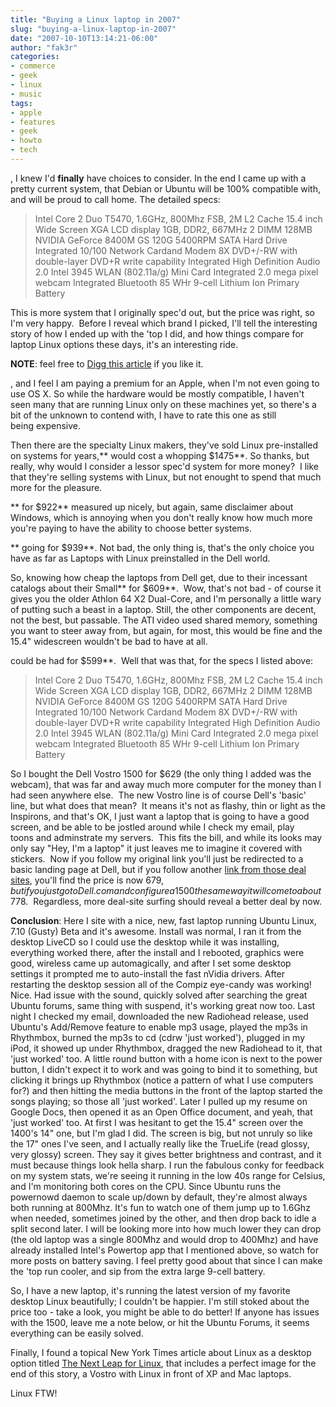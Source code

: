 ```yaml
---
title: "Buying a Linux laptop in 2007"
slug: "buying-a-linux-laptop-in-2007"
date: "2007-10-10T13:14:21-06:00"
author: "fak3r"
categories:
- commerce
- geek
- linux
- music
tags:
- apple
- features
- geek
- howto
- tech
---
```


, I knew I'd **finally** have choices to consider. In the end I came up with a pretty current system, that Debian or Ubuntu will be 100% compatible with, and will be proud to call home. The detailed specs:


> Intel Core 2 Duo T5470, 1.6GHz, 800Mhz FSB, 2M L2 Cache
15.4 inch Wide Screen XGA LCD display
1GB, DDR2, 667MHz 2 DIMM
128MB NVIDIA GeForce 8400M GS
120G 5400RPM SATA Hard Drive
Integrated 10/100 Network Cardand Modem
8X DVD+/-RW with double-layer DVD+R write capability
Integrated High Definition Audio 2.0
Intel 3945 WLAN (802.11a/g) Mini Card
Integrated 2.0 mega pixel webcam
Integrated Bluetooth
85 WHr 9-cell Lithium Ion Primary Battery


This is more system that I originally spec'd out, but the price was right, so I'm very happy.  Before I reveal which brand I picked, I'll tell the interesting story of how I ended up with the 'top I did, and how things compare for laptop Linux options these days, it's an interesting ride.

**NOTE**: feel free to [Digg this article](http://digg.com/linux_unix/Buying_a_Linux_laptop_in_2007) if you like it.

<!-- more -->

, and I feel I am paying a premium for an Apple, when I'm not even going to use OS X. So while the hardware would be mostly compatible, I haven't seen many that are running Linux only on these machines yet, so there's a bit of the unknown to contend with, I have to rate this one as still being expensive.

Then there are the specialty Linux makers, they've sold Linux pre-installed on systems for years,** would cost a whopping $1475**. So thanks, but really, why would I consider a lessor spec'd system for more money?  I like that they're selling systems with Linux, but not enought to spend that much more for the pleasure.

** for $922** measured up nicely, but again, same disclaimer about Windows, which is annoying when you don't really know how much more you're paying to have the ability to choose better systems.

** going for $939**. Not bad, the only thing is, that's the only choice you have as far as Laptops with Linux preinstalled in the Dell world.

So, knowing how cheap the laptops from Dell get, due to their incessant catalogs about their Small** for $609**.  Wow, that's not bad - of course it gives you the older Athlon 64 X2 Dual-Core, and I'm personally a little wary of putting such a beast in a laptop. Still, the other components are decent, not the best, but passable. The ATI video used shared memory, something you want to steer away from, but again, for most, this would be fine and the 15.4" widescreen wouldn't be bad to have at all.

 could be had for $599**.  Well that was that, for the specs I listed above:


> Intel Core 2 Duo T5470, 1.6GHz, 800Mhz FSB, 2M L2 Cache
15.4 inch Wide Screen XGA LCD display
1GB, DDR2, 667MHz 2 DIMM
128MB NVIDIA GeForce 8400M GS
120G 5400RPM SATA Hard Drive
Integrated 10/100 Network Cardand Modem
8X DVD+/-RW with double-layer DVD+R write capability
Integrated High Definition Audio 2.0
Intel 3945 WLAN (802.11a/g) Mini Card
Integrated 2.0 mega pixel webcam
Integrated Bluetooth
85 WHr 9-cell Lithium Ion Primary Battery


So I bought the Dell Vostro 1500 for $629 (the only thing I added was the webcam), that was far and away much more computer for the money than I had seen anywhere else.  The new Vostro line is of course Dell's 'basic' line, but what does that mean?  It means it's not as flashy, thin or light as the Inspirons, and that's OK, I just want a laptop that is going to have a good screen, and be able to be jostled around while I check my email, play toons and adminstrate my servers.  This fits the bill, and while its looks may only say "Hey, I'm a laptop" it just leaves me to imagine it covered with stickers.  Now if you follow my original link you'll just be redirected to a basic landing page at Dell, but if you follow another [link from those deal sites](http://configure.us.dell.com/dellstore/config.aspx?c=us&cs=04&kc=6W300&l=en&oc=bqdwk7x&s=bsd), you'll find the price is now $679, but if you just go to Dell.com and configure a 1500 the same way it will come to about $778.  Regardless, more deal-site surfing should reveal a better deal by now.

**Conclusion**: Here I site with a nice, new, fast laptop running Ubuntu Linux, 7.10 (Gusty) Beta and it's awesome. Install was normal, I ran it from the desktop LiveCD so I could use the desktop while it was installing, everything worked there, after the install and I rebooted, graphics were good, wireless came up automagically, and after I set some desktop settings it prompted me to auto-install the fast nVidia drivers. After restarting the desktop session all of the Compiz eye-candy was working! Nice. Had issue with the sound, quickly solved after searching the great Ubuntu forums, same thing with suspend, it's working great now too. Last night I checked my email, downloaded the new Radiohead release, used Ubuntu's Add/Remove feature to enable mp3 usage, played the mp3s in Rhythmbox, burned the mp3s to cd (cdrw 'just worked'), plugged in my iPod, it showed up under Rhythmbox, dragged the new Radiohead to it, that 'just worked' too. A little round button with a home icon is next to the power button, I didn't expect it to work and was going to bind it to something, but clicking it brings up Rhythmbox (notice a pattern of what I use computers for?) and then hitting the media buttons in the front of the laptop started the songs playing; so those all 'just worked'. Later I pulled up my resume on Google Docs, then opened it as an Open Office document, and yeah, that 'just worked' too. At first I was hesitant to get the 15.4" screen over the 1400's 14" one, but I'm glad I did. The screen is big, but not unruly so like the 17" ones I've seen, and I actually really like the TrueLife (read glossy, very glossy) screen. They say it gives better brightness and contrast, and it must because things look hella sharp. I run the fabulous conky for feedback on my system stats, we're seeing it running in the low 40s range for Celsius, and I'm monitoring both cores on the CPU. Since Ubuntu runs the powernowd daemon to scale up/down by default, they're almost always both running at 800Mhz. It's fun to watch one of them jump up to 1.6Ghz when needed, sometimes joined by the other, and then drop back to idle a split second later. I will be looking more into how much lower they can drop (the old laptop was a single 800Mhz and would drop to 400Mhz) and have already installed Intel's Powertop app that I mentioned above, so watch for more posts on battery saving. I feel pretty good about that since I can make the 'top run cooler, and sip from the extra large 9-cell battery.

So, I have a new laptop, it's running the latest version of my favorite desktop Linux beautifully; I couldn't be happier. I'm still stoked about the price too - take a look, you might be able to do better! If anyone has issues with the 1500, leave me a note below, or hit the Ubuntu Forums, it seems everything can be easily solved.

Finally, I found a topical New York Times article about Linux as a desktop option titled [The Next Leap for Linux](http://www.nytimes.com/2007/10/04/technology/circuits/04basics.html), that includes a perfect image for the end of this story, a Vostro with Linux in front of XP and Mac laptops.







Linux FTW!
